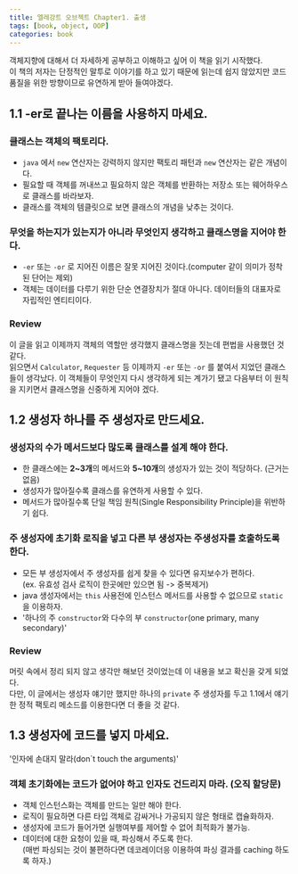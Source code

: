 ```yaml
---
title: 엘레강트 오브젝트 Chapter1. 출생
tags: [book, object, OOP]
categories: book
---
```


객체지향에 대해서 더 자세하게 공부하고 이해하고 싶어 이 책을 읽기 시작했다.  
이 책의 저자는 단정적인 말투로 이야기를 하고 있기 때문에 읽는데 쉽지 않았지만 
코드 품질을 위한 방향이므로 유연하게 받아 들여야겠다.  

<!--more-->


## 1.1 -er로 끝나는 이름을 사용하지 마세요.


### 클래스는 객체의 팩토리다.
- `java` 에서 `new` 연산자는 강력하지 않지만 팩토리 패턴과 `new` 연산자는 같은 개념이다.
- 필요할 때 객체를 꺼내쓰고 필요하지 않은 객체를 반환하는 저장소 또는 웨어하우스로 클래스를 바라보자.
- 클래스를 객체의 템클릿으로 보면 클래스의 개념을 낮추는 것이다.  
  
### 무엇을 하는지가 있는지가 아니라 **무엇인지** 생각하고 클래스명을 지어야 한다.
- `-er` 또는 `-or` 로 지어진 이름은 잘못 지어진 것이다.(computer 같이 의미가 정착된 단어는 제외)
- 객체는 데이터를 다루기 위한 단순 연결장치가 절대 아니다. 데이터들의 대표자로 자립적인 엔티티이다.
 
 
### Review

이 글을 읽고 이제까지 객체의 역할만 생각했지 클래스명을 짓는데 편법을 사용했던 것 같다.  
읽으면서 `Calculator`, `Requester` 등 이제까지 `-er` 또는 `-or` 를 붙여서 지었던 클래스들이 생각났다.
이 객체들이 무엇인지 다시 생각하게 되는 계가기 됐고 다음부터 이 원칙을 지키면서 클래스명을 신중하게 지어야 겠다.


## 1.2 생성자 하나를 주 생성자로 만드세요.

### 생성자의 수가 메서드보다 많도록 클래스를 설계 해야 한다.
- 한 클래스에는 **2~3개**의 메서드와 **5~10개**의 생성자가 있는 것이 적당하다. (근거는 없음)
- 생성자가 많아질수록 클래스를 유연하게 사용할 수 있다.
- 메서드가 많아질수록 단일 책임 원칙(Single Responsibility Principle)을 위반하기 쉽다.

### 주 생성자에 초기화 로직을 넣고 다른 부 생성자는 주생성자를 호출하도록 한다.
- 모든 부 생성자에서 주 생성자를 쉽게 찾을 수 있다면 유지보수가 편하다.  
(ex. 유효성 검사 로직이 한곳에만 있으면 됨 -> 중복제거)
- java 생성자에서는 `this` 사용전에 인스턴스 메서드를 사용할 수 없으므로 `static`을 이용하자.
- '하나의 주 `constructor`와 다수의 부 `constructor`(one primary, many secondary)'
  
### Review

머릿 속에서 정리 되지 않고 생각만 해보던 것이었는데 이 내용을 보고 확신을 갖게 되었다.  
다만, 이 글에서는 생성자 얘기만 했지만 
하나의 `private` 주 생성자를 두고 1.1에서 얘기한 정적 팩토리 메소드를 이용한다면 더 좋을 것 같다.
 

## 1.3 생성자에 코드를 넣지 마세요.

'인자에 손대지 말라(don`t touch the arguments)'

### 객체 초기화에는 코드가 없어야 하고 인자도 건드리지 마라. (오직 할당문)
- 객체 인스턴스화는 객체를 만드는 일만 해야 한다.
- 로직이 필요하면 다른 타입 객체로 감싸거나 가공되지 않은 형태로 캡슐화하자.
- 생성자에 코드가 들어가면 실행여부를 제어할 수 없어 최적화가 불가능.
- 데이터에 대한 요청이 있을 때, 파싱해서 주도록 한다.   
(매번 파싱되는 것이 불편하다면 데코레이더응 이용하여 파싱 결과를 caching 하도록 하자.)
 